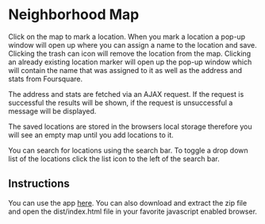 # Neighborhood Map
Click on the map to mark a location. When you mark a location a pop-up window will open up where you can
assign a name to the location and save. Clicking the trash can icon will remove the location from the map.
Clicking an already existing location marker will open up the pop-up window which will contain the name
that was assigned to it as well as the address and stats from Foursquare.

The address and stats are fetched via an AJAX request. If the request is successful the results will be shown, if the request is unsuccessful a message will be displayed.

The saved locations are stored in the browsers local storage therefore you will see an empty map until you
add locations to it.

You can search for locations using the search bar. To toggle a drop down list of the locations click the
list icon to the left of the search bar.

## Instructions
You can use the app [here](http://ysfiqbl.github.io/ysfiqbl-neighborhood-map/).
You can also download and extract the zip file and open the dist/index.html file in your favorite javascript enabled browser.
